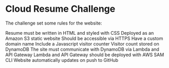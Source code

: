 # Cloud Resume Challenge

The challenge set some rules for the website:

Resume must be written in HTML and styled with CSS
Deployed as an Amazon S3 static website
Should be accessible via HTTPS
Have a custom domain name
Include a Javascript visitor counter
Visitor count stored on DynamoDB
The site must communicate with DynamoDB via Lambda and API Gateway
Lambda and API Gateway should be deployed with AWS SAM CLI
Website automatically updates on push to GitHub
